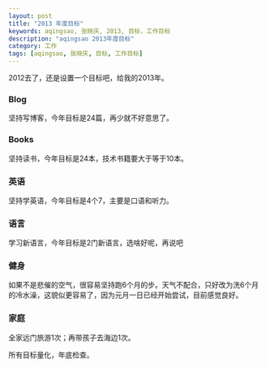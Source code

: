 ```yaml
---
layout: post
title: "2013 年度目标"
keywords: aqingsao, 张晓庆, 2013, 目标，工作目标
description: "aqingsao 2013年度目标"
category: 工作
tags: [aqingsao, 张晓庆, 目标, 工作目标]
---
```


2012去了，还是设置一个目标吧，给我的2013年。

### Blog
坚持写博客，今年目标是24篇，再少就不好意思了。

### Books
坚持读书，今年目标是24本，技术书籍要大于等于10本。

### 英语
坚持学英语，今年目标是4个7，主要是口语和听力。

### 语言
学习新语言，今年目标是2门新语言，选啥好呢，再说吧

### 健身
如果不是悲催的空气，很容易坚持跑6个月的步。天气不配合，只好改为洗6个月的冷水澡，这貌似更容易了，因为元月一日已经开始尝试，目前感觉良好。

### 家庭
全家远门旅游1次；再带孩子去海边1次。

所有目标量化，年底检查。